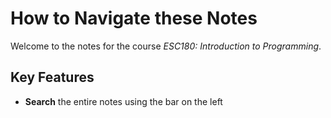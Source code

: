 # How to Navigate these Notes

Welcome to the notes for the course *ESC180: Introduction to Programming*.


## Key Features
- **Search** the entire notes using the bar on the left
